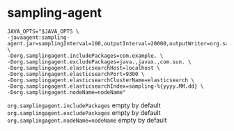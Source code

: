 sampling-agent
==============
```
JAVA_OPTS="$JAVA_OPTS \
-javaagent:sampling-agent.jar=samplingInterval=100,outputInterval=20000,outputWriter=org.samplingagent.ElasticSearchOutputWriter \
-Dorg.samplingagent.includePackages=com.example. \
-Dorg.samplingagent.excludePackages=java.,javax.,com.sun. \
-Dorg.samplingagent.elasticsearchHost=localhost \
-Dorg.samplingagent.elasticsearchPort=9300 \ 
-Dorg.samplingagent.elasticsearchClusterName=elasticsearch \
-Dorg.samplingagent.elasticsearchIndex=sampling-%{yyyy.MM.dd} \
-Dorg.samplingagent.nodeName=nodeName"
```

`org.samplingagent.includePackages` empty by default
`org.samplingagent.excludePackages` empty by default
`org.samplingagent.nodeName=nodeName` empty by default
